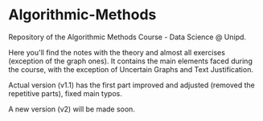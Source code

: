 # Algorithmic-Methods
Repository of the Algorithmic Methods Course - Data Science @ Unipd. 

Here you'll find the notes with the theory and almost all exercises (exception of the graph ones). 
It contains the main elements faced during the course, with the exception of Uncertain Graphs and Text Justification. 

Actual version (v1.1) has the first part improved and adjusted (removed the repetitive parts), fixed main typos. 

A new version (v2) will be made soon. 



